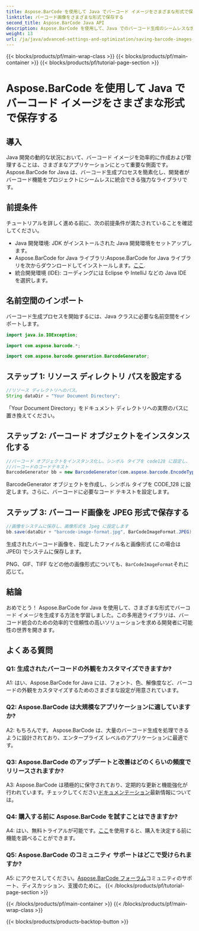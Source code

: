 ```yaml
---
title: Aspose.BarCode を使用して Java でバーコード イメージをさまざまな形式で保存する
linktitle: バーコード画像をさまざまな形式で保存する
second_title: Aspose.BarCode Java API
description: Aspose.BarCode を使用して、Java でのバーコード生成のシームレスな世界を探索してください。バーコード画像をさまざまな形式で簡単に保存する方法を学びましょう。
weight: 13
url: /ja/java/advanced-settings-and-optimization/saving-barcode-images-different-formats/
---
```


{{< blocks/products/pf/main-wrap-class >}}
{{< blocks/products/pf/main-container >}}
{{< blocks/products/pf/tutorial-page-section >}}

# Aspose.BarCode を使用して Java でバーコード イメージをさまざまな形式で保存する

## 導入

Java 開発の動的な状況において、バーコード イメージを効率的に作成および管理することは、さまざまなアプリケーションにとって重要な側面です。 Aspose.BarCode for Java は、バーコード生成プロセスを簡素化し、開発者がバーコード機能をプロジェクトにシームレスに統合できる強力なライブラリです。

## 前提条件

チュートリアルを詳しく進める前に、次の前提条件が満たされていることを確認してください。

- Java 開発環境: JDK がインストールされた Java 開発環境をセットアップします。
-  Aspose.BarCode for Java ライブラリ:Aspose.BarCode for Java ライブラリを次からダウンロードしてインストールします。[ここ](https://releases.aspose.com/barcode/java/).
- 統合開発環境 (IDE): コーディングには Eclipse や IntelliJ などの Java IDE を選択します。

## 名前空間のインポート

バーコード生成プロセスを開始するには、Java クラスに必要な名前空間をインポートします。

```java
import java.io.IOException;

import com.aspose.barcode.*;

import com.aspose.barcode.generation.BarcodeGenerator;
```

## ステップ 1: リソース ディレクトリ パスを設定する

```java
//リソース ディレクトリへのパス。
String dataDir = "Your Document Directory";
```

「Your Document Directory」をドキュメント ディレクトリへの実際のパスに置き換えてください。

## ステップ 2: バーコード オブジェクトをインスタンス化する

```java
//バーコード オブジェクトをインスタンス化し、シンボル タイプを code128 に設定し、
//バーコードのコードテキスト
BarcodeGenerator bb = new BarcodeGenerator(com.aspose.barcode.EncodeTypes.CODE_128, "1234567");
```

BarcodeGenerator オブジェクトを作成し、シンボル タイプを CODE_128 に設定します。さらに、バーコードに必要なコード テキストを設定します。

## ステップ 3: バーコード画像を JPEG 形式で保存する

```java
//画像をシステムに保存し、画像形式を Jpeg に設定します
bb.save(dataDir + "barcode-image-format.jpg", BarCodeImageFormat.JPEG);
```

生成されたバーコード画像を、指定したファイル名と画像形式 (この場合は JPEG) でシステムに保存します。

 PNG、GIF、TIFF などの他の画像形式についても、`BarCodeImageFormat`それに応じて。

## 結論

おめでとう！ Aspose.BarCode for Java を使用して、さまざまな形式でバーコード イメージを生成する方法を学習しました。この多用途ライブラリは、バーコード統合のための効率的で信頼性の高いソリューションを求める開発者に可能性の世界を開きます。

## よくある質問

### Q1: 生成されたバーコードの外観をカスタマイズできますか?

A1: はい、Aspose.BarCode for Java には、フォント、色、解像度など、バーコードの外観をカスタマイズするためのさまざまな設定が用意されています。

### Q2: Aspose.BarCode は大規模なアプリケーションに適していますか?

A2: もちろんです。 Aspose.BarCode は、大量のバーコード生成を処理できるように設計されており、エンタープライズ レベルのアプリケーションに最適です。

### Q3: Aspose.BarCode のアップデートと改善はどのくらいの頻度でリリースされますか?

 A3: Aspose.BarCode は積極的に保守されており、定期的な更新と機能強化が行われています。チェックしてください[ドキュメンテーション](https://reference.aspose.com/barcode/java/)最新情報については。

### Q4: 購入する前に Aspose.BarCode を試すことはできますか?

 A4: はい、無料トライアルが可能です。[ここ](https://releases.aspose.com/)を使用すると、購入を決定する前に機能を調べることができます。

### Q5: Aspose.BarCode のコミュニティ サポートはどこで受けられますか?

 A5: にアクセスしてください。[Aspose.BarCode フォーラム](https://forum.aspose.com/c/barcode/13)コミュニティのサポート、ディスカッション、支援のために。
{{< /blocks/products/pf/tutorial-page-section >}}

{{< /blocks/products/pf/main-container >}}
{{< /blocks/products/pf/main-wrap-class >}}

{{< blocks/products/products-backtop-button >}}
